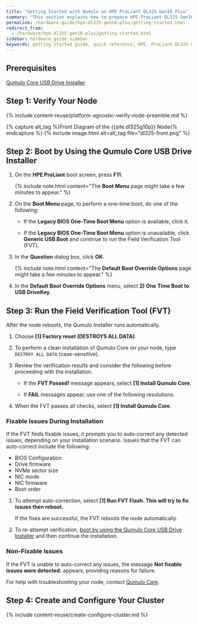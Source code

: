 ```yaml
---
title: "Getting Started with Qumulo on HPE ProLiant DL325 Gen10 Plus"
summary: "This section explains how to prepare HPE ProLiant DL325 Gen10 Plus nodes for creating a Qumulo Core cluster. This guide is for system administrators, professional service providers, and colleagues in your organization who are responsible for installing and configuring server hardware. For more information, see <a href='https://support.hpe.com/hpesc/public/docDisplay?docLocale=en_US&docId=a00102298en_us'>HPE ProLiant DL325 Gen10 Plus Server - Document List</a>."
permalink: /hardware-guide/hpe-dl325-gen10-plus/getting-started.html
redirect_from:
  - /hardware/hpe-dl325-gen10-plus/getting-started.html
sidebar: hardware_guide_sidebar
keywords: getting started guide, quick reference, HPE, ProLiant DL325 Gen10 Plus, verify node, field verification tool, FVT, intelligent provisioning
---
```


## Prerequisites
[Qumulo Core USB Drive Installer](https://care.qumulo.com/hc/en-us/articles/360034690034)


## Step 1: Verify Your Node

{% include content-reuse/platform-agnostic-verify-node-preamble.md %}

   {% capture alt_tag %}Front Diagram of the {{site.dl325g10p}} Node{% endcapture %}
   {% include image.html alt=alt_tag file="dl325-front.png" %}


## Step 2: Boot by Using the Qumulo Core USB Drive Installer

1. On the **HPE ProLiant** boot screen, press **F11**.

   {% include note.html content="The **Boot Menu** page might take a few minutes to appear." %}

1. On the **Boot Menu** page, to perform a one-time boot, do one of the following:

   * If the **Legacy BIOS One-Time Boot Menu** option is available, click it.

   * If the **Legacy BIOS One-Time Boot Menu** option is unavailable, click **Generic USB Boot** and continue to run the Field Verification Tool (FVT).

1. In the **Question** dialog box, click **OK**.

   {% include note.html content="The **Default Boot Override Options** page might take a few minutes to appear." %}

1. In the **Default Boot Override Options** menu, select **2) One Time Boot to USB DriveKey**.


## Step 3: Run the Field Verification Tool (FVT)

After the node reboots, the Qumulo Installer runs automatically.

1. Choose **[1] Factory reset (DESTROYS ALL DATA)**.

1. To perform a clean installation of Qumulo Core on your node, type `DESTROY ALL DATA` (case-sensitive).

1. Review the verification results and consider the following before proceeding with the installation.

   * If the **FVT Passed!** message appears, select **[1] Install Qumulo Core**.

   * If **FAIL** messages appear, use one of the following resolutions.

1. When the FVT passes all checks, select **[1] Install Qumulo Core**.


### Fixable Issues During Installation
If the FVT finds fixable issues, it prompts you to auto-correct any detected issues, depending on your installation scenario. Issues that the FVT can auto-correct include the following:

* BIOS Configuration
* Drive firmware
* NVMe sector size
* NIC mode
* NIC firmware
* Boot order

1. To attempt auto-correction, select **[1] Run FVT Flash. This will try to fix issues then reboot.**

   If the fixes are successful, the FVT reboots the node automatically.

1. To re-attempt verification, [boot by using the Qumulo Core USB Drive Installer](#step-2-boot-by-using-the-qumulo-core-usb-drive-installer) and then continue the installation.


### Non-Fixable Issues
If the FVT is unable to auto-correct any issues, the message **Not fixable issues were detected.** appears, providing reasons for failure.

For help with troubleshooting your node, contact [Qumulo Care](https://care.qumulo.com/hc/en-us/articles/115008409408).


## Step 4: Create and Configure Your Cluster

{% include content-reuse/create-configure-cluster.md %}
